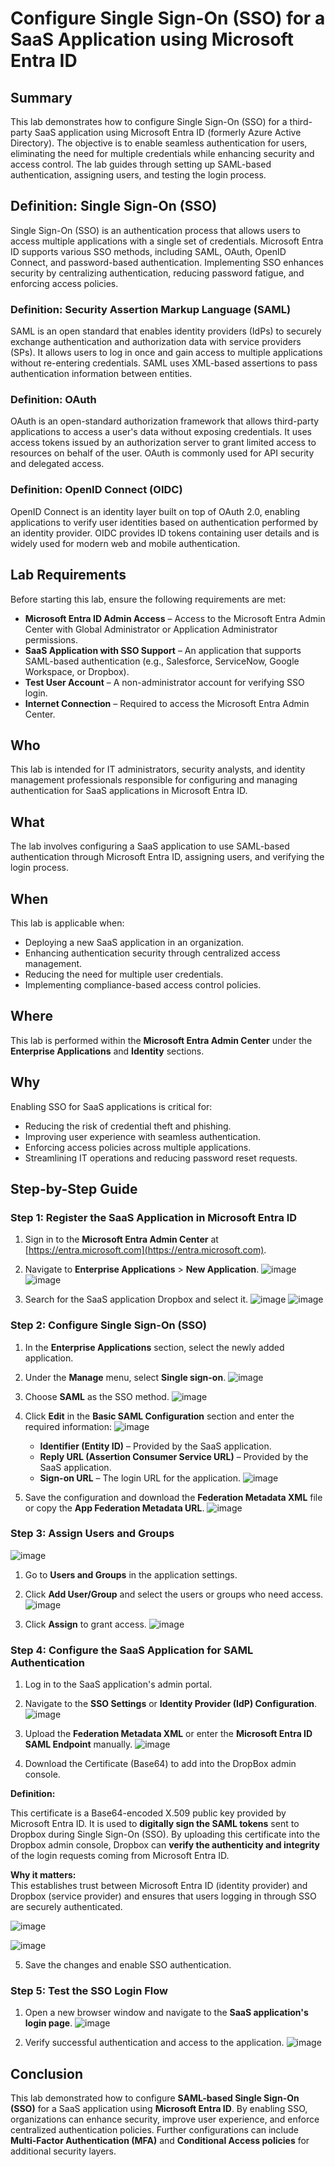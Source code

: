 # Configure Single Sign-On (SSO) for a SaaS Application using Microsoft Entra ID

## Summary
This lab demonstrates how to configure Single Sign-On (SSO) for a third-party SaaS application using Microsoft Entra ID (formerly Azure Active Directory). The objective is to enable seamless authentication for users, eliminating the need for multiple credentials while enhancing security and access control. The lab guides through setting up SAML-based authentication, assigning users, and testing the login process.

## Definition: Single Sign-On (SSO)
Single Sign-On (SSO) is an authentication process that allows users to access multiple applications with a single set of credentials. Microsoft Entra ID supports various SSO methods, including SAML, OAuth, OpenID Connect, and password-based authentication. Implementing SSO enhances security by centralizing authentication, reducing password fatigue, and enforcing access policies.

### Definition: Security Assertion Markup Language (SAML)
SAML is an open standard that enables identity providers (IdPs) to securely exchange authentication and authorization data with service providers (SPs). It allows users to log in once and gain access to multiple applications without re-entering credentials. SAML uses XML-based assertions to pass authentication information between entities.

### Definition: OAuth
OAuth is an open-standard authorization framework that allows third-party applications to access a user's data without exposing credentials. It uses access tokens issued by an authorization server to grant limited access to resources on behalf of the user. OAuth is commonly used for API security and delegated access.

### Definition: OpenID Connect (OIDC)
OpenID Connect is an identity layer built on top of OAuth 2.0, enabling applications to verify user identities based on authentication performed by an identity provider. OIDC provides ID tokens containing user details and is widely used for modern web and mobile authentication.

## Lab Requirements
Before starting this lab, ensure the following requirements are met:

- **Microsoft Entra ID Admin Access** – Access to the Microsoft Entra Admin Center with Global Administrator or Application Administrator permissions.
- **SaaS Application with SSO Support** – An application that supports SAML-based authentication (e.g., Salesforce, ServiceNow, Google Workspace, or Dropbox).
- **Test User Account** – A non-administrator account for verifying SSO login.
- **Internet Connection** – Required to access the Microsoft Entra Admin Center.

## Who
This lab is intended for IT administrators, security analysts, and identity management professionals responsible for configuring and managing authentication for SaaS applications in Microsoft Entra ID.

## What
The lab involves configuring a SaaS application to use SAML-based authentication through Microsoft Entra ID, assigning users, and verifying the login process.

## When
This lab is applicable when:

- Deploying a new SaaS application in an organization.
- Enhancing authentication security through centralized access management.
- Reducing the need for multiple user credentials.
- Implementing compliance-based access control policies.

## Where
This lab is performed within the **Microsoft Entra Admin Center** under the **Enterprise Applications** and **Identity** sections.

## Why
Enabling SSO for SaaS applications is critical for:

- Reducing the risk of credential theft and phishing.
- Improving user experience with seamless authentication.
- Enforcing access policies across multiple applications.
- Streamlining IT operations and reducing password reset requests.

## Step-by-Step Guide

### Step 1: Register the SaaS Application in Microsoft Entra ID
1. Sign in to the **Microsoft Entra Admin Center** at [https://entra.microsoft.com](https://entra.microsoft.com).
2. Navigate to **Enterprise Applications** > **New Application**.
![image](https://github.com/user-attachments/assets/d95efa8d-7641-4f5a-b59a-b2e80a78886e)
![image](https://github.com/user-attachments/assets/c4412b64-2a59-4799-a5f9-fbd240c80acf)

3. Search for the SaaS application Dropbox and select it.
![image](https://github.com/user-attachments/assets/25440004-f9c5-41f4-af1f-8888d6d8215a)
![image](https://github.com/user-attachments/assets/f0cab8f4-a771-4b7b-9a11-8cf74d49a308)

### Step 2: Configure Single Sign-On (SSO)
1. In the **Enterprise Applications** section, select the newly added application.
2. Under the **Manage** menu, select **Single sign-on**.
![image](https://github.com/user-attachments/assets/82df5c1a-da58-4796-b67b-86c7270ad110)

3. Choose **SAML** as the SSO method.
![image](https://github.com/user-attachments/assets/1f17faf3-648b-4fa2-a697-cac87b8bbd36)

4. Click **Edit** in the **Basic SAML Configuration** section and enter the required information:
![image](https://github.com/user-attachments/assets/07c2f8fc-43ae-431c-93d5-3362f63319bc)

    - **Identifier (Entity ID)** – Provided by the SaaS application.
   - **Reply URL (Assertion Consumer Service URL)** – Provided by the SaaS application.
   - **Sign-on URL** – The login URL for the application.
![image](https://github.com/user-attachments/assets/6ffb9402-340c-4ad4-82dd-21811f350566)

6. Save the configuration and download the **Federation Metadata XML** file or copy the **App Federation Metadata URL**.
![image](https://github.com/user-attachments/assets/585f47ea-e04b-407c-a03e-df6e91adb04a)

### Step 3: Assign Users and Groups
![image](https://github.com/user-attachments/assets/e9f8cb23-57b0-4ef3-aaeb-4211b1ba33c3)

1. Go to **Users and Groups** in the application settings.
2. Click **Add User/Group** and select the users or groups who need access.
![image](https://github.com/user-attachments/assets/bf36e5cc-1ed5-4a43-8895-923ba2d26f6d)

3. Click **Assign** to grant access.
![image](https://github.com/user-attachments/assets/42cedbf7-0237-42c1-bdfe-c3aa712f9f8a)

### Step 4: Configure the SaaS Application for SAML Authentication
1. Log in to the SaaS application's admin portal.
2. Navigate to the **SSO Settings** or **Identity Provider (IdP) Configuration**.
![image](https://github.com/user-attachments/assets/634839eb-4b0e-41e1-9abf-31ee4d7050e9)

3. Upload the **Federation Metadata XML** or enter the **Microsoft Entra ID SAML Endpoint** manually.
![image](https://github.com/user-attachments/assets/125451b9-2f88-472f-acac-ceee8b6fc9a6)

4. Download the Certificate (Base64) to add into the DropBox admin console.

**Definition:**

This certificate is a Base64-encoded X.509 public key provided by Microsoft Entra ID. It is used to **digitally sign the SAML tokens** sent to Dropbox during Single Sign-On (SSO). By uploading this certificate into the Dropbox admin console, Dropbox can **verify the authenticity and integrity** of the login requests coming from Microsoft Entra ID.

**Why it matters:**  
This establishes trust between Microsoft Entra ID (identity provider) and Dropbox (service provider) and ensures that users logging in through SSO are securely authenticated.

![image](https://github.com/user-attachments/assets/0eb8ebf8-e86d-42aa-b066-6c4033b4b57c)

![image](https://github.com/user-attachments/assets/657fb711-5750-496d-a82f-3c8145ad394e)

5. Save the changes and enable SSO authentication.

### Step 5: Test the SSO Login Flow
1. Open a new browser window and navigate to the **SaaS application's login page**.
![image](https://github.com/user-attachments/assets/951645cf-8387-4aab-bfcb-ff027d6c8dc3)

2. Verify successful authentication and access to the application.
![image](https://github.com/user-attachments/assets/08e94844-f7af-487d-a262-b5f160a691b0)


## Conclusion
This lab demonstrated how to configure **SAML-based Single Sign-On (SSO)** for a SaaS application using **Microsoft Entra ID**. By enabling SSO, organizations can enhance security, improve user experience, and enforce centralized authentication policies. Further configurations can include **Multi-Factor Authentication (MFA)** and **Conditional Access policies** for additional security layers.

